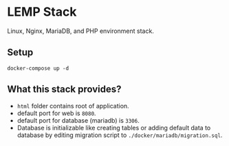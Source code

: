 # LEMP Stack

Linux, Nginx, MariaDB, and PHP environment stack.

## Setup

```
docker-compose up -d
```

## What this stack provides?

* `html` folder contains root of application.
* default port for web is `8080`.
* default port for database (mariadb) is `3306`.
* Database is initializable like creating tables or adding default data to database by editing migration script to `./docker/mariadb/migration.sql`.